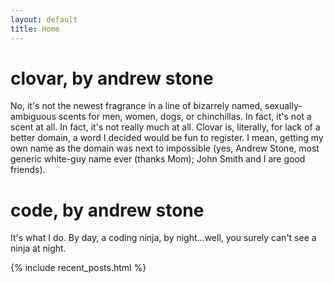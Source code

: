 ```yaml
---
layout: default
title: Home
---
```


# clovar, by andrew stone

No, it's not the newest fragrance in a line of bizarrely named, sexually-ambiguous scents for men,
women, dogs, or chinchillas.  In fact, it's not a scent at all.  In fact, it's not really much at all.
Clovar is, literally, for lack of a better domain, a word I decided would be fun to register.
I mean, getting my own name as the domain was next to impossible (yes, Andrew Stone, most generic
white-guy name ever (thanks Mom); John Smith and I are good friends).

# code, by andrew stone

It's what I do.  By day, a coding ninja, by night...well, you surely can't see a ninja at night.

{% include recent_posts.html %}
